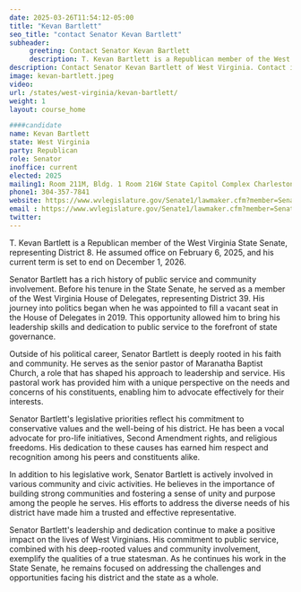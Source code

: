 ```yaml
---
date: 2025-03-26T11:54:12-05:00
title: "Kevan Bartlett"
seo_title: "contact Senator Kevan Bartlett"
subheader:
     greeting: Contact Senator Kevan Bartlett
     description: T. Kevan Bartlett is a Republican member of the West Virginia State Senate, representing District 8. He assumed office on February 6, 2025, and his current term is set to end on December 1, 2026.
description: Contact Senator Kevan Bartlett of West Virginia. Contact information for Kevan Bartlett includes email address, phone number, and mailing address.
image: kevan-bartlett.jpeg
video:
url: /states/west-virginia/kevan-bartlett/
weight: 1
layout: course_home

####candidate
name: Kevan Bartlett
state: West Virginia
party: Republican
role: Senator
inoffice: current
elected: 2025
mailing1: Room 211M, Bldg. 1 Room 216W State Capitol Complex Charleston, WV 25305
phone1: 304-357-7841
website: https://www.wvlegislature.gov/Senate1/lawmaker.cfm?member=Senator%20Bartlett/
email : https://www.wvlegislature.gov/Senate1/lawmaker.cfm?member=Senator%20Bartlett/
twitter: 
---
```

T. Kevan Bartlett is a Republican member of the West Virginia State Senate, representing District 8. He assumed office on February 6, 2025, and his current term is set to end on December 1, 2026.

Senator Bartlett has a rich history of public service and community involvement. Before his tenure in the State Senate, he served as a member of the West Virginia House of Delegates, representing District 39. His journey into politics began when he was appointed to fill a vacant seat in the House of Delegates in 2019. This opportunity allowed him to bring his leadership skills and dedication to public service to the forefront of state governance.

Outside of his political career, Senator Bartlett is deeply rooted in his faith and community. He serves as the senior pastor of Maranatha Baptist Church, a role that has shaped his approach to leadership and service. His pastoral work has provided him with a unique perspective on the needs and concerns of his constituents, enabling him to advocate effectively for their interests.

Senator Bartlett's legislative priorities reflect his commitment to conservative values and the well-being of his district. He has been a vocal advocate for pro-life initiatives, Second Amendment rights, and religious freedoms. His dedication to these causes has earned him respect and recognition among his peers and constituents alike.

In addition to his legislative work, Senator Bartlett is actively involved in various community and civic activities. He believes in the importance of building strong communities and fostering a sense of unity and purpose among the people he serves. His efforts to address the diverse needs of his district have made him a trusted and effective representative.

Senator Bartlett's leadership and dedication continue to make a positive impact on the lives of West Virginians. His commitment to public service, combined with his deep-rooted values and community involvement, exemplify the qualities of a true statesman. As he continues his work in the State Senate, he remains focused on addressing the challenges and opportunities facing his district and the state as a whole.
